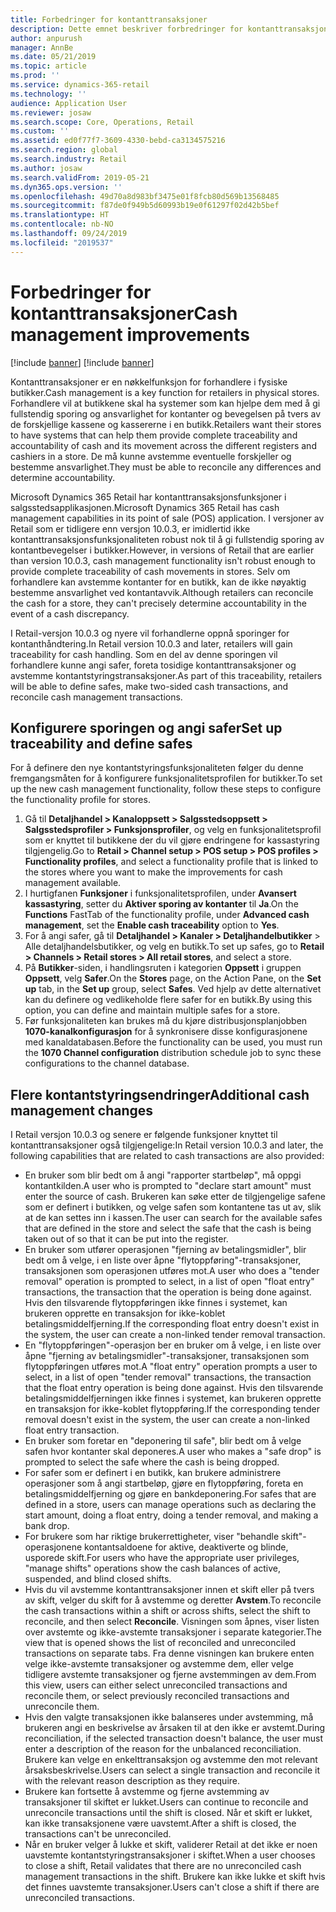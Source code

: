 ```yaml
---
title: Forbedringer for kontanttransaksjoner
description: Dette emnet beskriver forbredringer for kontanttransaksjoner i POS for Dynamics 365 Retail.
author: anpurush
manager: AnnBe
ms.date: 05/21/2019
ms.topic: article
ms.prod: ''
ms.service: dynamics-365-retail
ms.technology: ''
audience: Application User
ms.reviewer: josaw
ms.search.scope: Core, Operations, Retail
ms.custom: ''
ms.assetid: ed0f77f7-3609-4330-bebd-ca3134575216
ms.search.region: global
ms.search.industry: Retail
ms.author: josaw
ms.search.validFrom: 2019-05-21
ms.dyn365.ops.version: ''
ms.openlocfilehash: 49d70a8d983bf3475e01f8fcb80d569b13568485
ms.sourcegitcommit: f87de0f949b5d60993b19e0f61297f02d42b5bef
ms.translationtype: HT
ms.contentlocale: nb-NO
ms.lasthandoff: 09/24/2019
ms.locfileid: "2019537"
---
```

# <a name="cash-management-improvements"></a><span data-ttu-id="d6a21-103">Forbedringer for kontanttransaksjoner</span><span class="sxs-lookup"><span data-stu-id="d6a21-103">Cash management improvements</span></span>

[!include [banner](includes/banner.md)]
[!include [banner](../includes/preview-banner.md)]

<span data-ttu-id="d6a21-104">Kontanttransaksjoner er en nøkkelfunksjon for forhandlere i fysiske butikker.</span><span class="sxs-lookup"><span data-stu-id="d6a21-104">Cash management is a key function for retailers in physical stores.</span></span> <span data-ttu-id="d6a21-105">Forhandlere vil at butikkene skal ha systemer som kan hjelpe dem med å gi fullstendig sporing og ansvarlighet for kontanter og bevegelsen på tvers av de forskjellige kassene og kassererne i en butikk.</span><span class="sxs-lookup"><span data-stu-id="d6a21-105">Retailers want their stores to have systems that can help them provide complete traceability and accountability of cash and its movement across the different registers and cashiers in a store.</span></span> <span data-ttu-id="d6a21-106">De må kunne avstemme eventuelle forskjeller og bestemme ansvarlighet.</span><span class="sxs-lookup"><span data-stu-id="d6a21-106">They must be able to reconcile any differences and determine accountability.</span></span>


<span data-ttu-id="d6a21-107">Microsoft Dynamics 365 Retail har kontanttransaksjonsfunksjoner i salgsstedsapplikasjonen.</span><span class="sxs-lookup"><span data-stu-id="d6a21-107">Microsoft Dynamics 365 Retail has cash management capabilities in its point of sale (POS) application.</span></span> <span data-ttu-id="d6a21-108">I versjoner av Retail som er tidligere enn versjon 10.0.3, er imidlertid ikke kontanttransaksjonsfunksjonaliteten robust nok til å gi fullstendig sporing av kontantbevegelser i butikker.</span><span class="sxs-lookup"><span data-stu-id="d6a21-108">However, in versions of Retail that are earlier than version 10.0.3, cash management functionality isn't robust enough to provide complete traceability of cash movements in stores.</span></span> <span data-ttu-id="d6a21-109">Selv om forhandlere kan avstemme kontanter for en butikk, kan de ikke nøyaktig bestemme ansvarlighet ved kontantavvik.</span><span class="sxs-lookup"><span data-stu-id="d6a21-109">Although retailers can reconcile the cash for a store, they can't precisely determine accountability in the event of a cash discrepancy.</span></span>


<span data-ttu-id="d6a21-110">I Retail-versjon 10.0.3 og nyere vil forhandlerne oppnå sporinger for kontanthåndtering.</span><span class="sxs-lookup"><span data-stu-id="d6a21-110">In Retail version 10.0.3 and later, retailers will gain traceability for cash handling.</span></span> <span data-ttu-id="d6a21-111">Som en del av denne sporingen vil forhandlere kunne angi safer, foreta tosidige kontanttransaksjoner og avstemme kontantstyringstransaksjoner.</span><span class="sxs-lookup"><span data-stu-id="d6a21-111">As part of this traceability, retailers will be able to define safes, make two-sided cash transactions, and reconcile cash management transactions.</span></span>

## <a name="set-up-traceability-and-define-safes"></a><span data-ttu-id="d6a21-112">Konfigurere sporingen og angi safer</span><span class="sxs-lookup"><span data-stu-id="d6a21-112">Set up traceability and define safes</span></span>

<span data-ttu-id="d6a21-113">For å definere den nye kontantstyringsfunksjonaliteten følger du denne fremgangsmåten for å konfigurere funksjonalitetsprofilen for butikker.</span><span class="sxs-lookup"><span data-stu-id="d6a21-113">To set up the new cash management functionality, follow these steps to configure the functionality profile for stores.</span></span>

1. <span data-ttu-id="d6a21-114">Gå til **Detaljhandel \> Kanaloppsett \> Salgsstedsoppsett \> Salgsstedsprofiler \> Funksjonsprofiler**, og velg en funksjonalitetsprofil som er knyttet til butikkene der du vil gjøre endringene for kassastyring tilgjengelig.</span><span class="sxs-lookup"><span data-stu-id="d6a21-114">Go to **Retail \> Channel setup \> POS setup \> POS profiles \> Functionality profiles**, and select a functionality profile that is linked to the stores where you want to make the improvements for cash management available.</span></span>
2. <span data-ttu-id="d6a21-115">I hurtigfanen **Funksjoner** i funksjonalitetsprofilen, under **Avansert kassastyring**, setter du **Aktiver sporing av kontanter** til **Ja**.</span><span class="sxs-lookup"><span data-stu-id="d6a21-115">On the **Functions** FastTab of the functionality profile, under **Advanced cash management**, set the **Enable cash traceability** option to **Yes**.</span></span>
3. <span data-ttu-id="d6a21-116">For å angi safer, gå til **Detaljhandel \> Kanaler \> Detaljhandelbutikker** \> Alle detaljhandelsbutikker, og velg en butikk.</span><span class="sxs-lookup"><span data-stu-id="d6a21-116">To set up safes, go to **Retail \> Channels \> Retail stores \> All retail stores**, and select a store.</span></span>
4. <span data-ttu-id="d6a21-117">På **Butikker**-siden, i handlingsruten i kategorien **Oppsett** i gruppen **Oppsett**, velg **Safer**.</span><span class="sxs-lookup"><span data-stu-id="d6a21-117">On the **Stores** page, on the Action Pane, on the **Set up** tab, in the **Set up** group, select **Safes**.</span></span> <span data-ttu-id="d6a21-118">Ved hjelp av dette alternativet kan du definere og vedlikeholde flere safer for en butikk.</span><span class="sxs-lookup"><span data-stu-id="d6a21-118">By using this option, you can define and maintain multiple safes for a store.</span></span>
4. <span data-ttu-id="d6a21-119">Før funksjonaliteten kan brukes må du kjøre distribusjonsplanjobben **1070-kanalkonfigurasjon** for å synkronisere disse konfigurasjonene med kanaldatabasen.</span><span class="sxs-lookup"><span data-stu-id="d6a21-119">Before the functionality can be used, you must run the **1070 Channel configuration** distribution schedule job to sync these configurations to the channel database.</span></span>

## <a name="additional-cash-management-changes"></a><span data-ttu-id="d6a21-120">Flere kontantstyringsendringer</span><span class="sxs-lookup"><span data-stu-id="d6a21-120">Additional cash management changes</span></span>

<span data-ttu-id="d6a21-121">I Retail versjon 10.0.3 og senere er følgende funksjoner knyttet til kontanttransaksjoner også tilgjengelige:</span><span class="sxs-lookup"><span data-stu-id="d6a21-121">In Retail version 10.0.3 and later, the following capabilities that are related to cash transactions are also provided:</span></span>

- <span data-ttu-id="d6a21-122">En bruker som blir bedt om å angi "rapporter startbeløp", må oppgi kontantkilden.</span><span class="sxs-lookup"><span data-stu-id="d6a21-122">A user who is prompted to "declare start amount" must enter the source of cash.</span></span> <span data-ttu-id="d6a21-123">Brukeren kan søke etter de tilgjengelige safene som er definert i butikken, og velge safen som kontantene tas ut av, slik at de kan settes inn i kassen.</span><span class="sxs-lookup"><span data-stu-id="d6a21-123">The user can search for the available safes that are defined in the store and select the safe that the cash is being taken out of so that it can be put into the register.</span></span>
- <span data-ttu-id="d6a21-124">En bruker som utfører operasjonen "fjerning av betalingsmidler", blir bedt om å velge, i en liste over åpne "flytoppføring"-transaksjoner, transaksjonen som operasjonen utføres mot.</span><span class="sxs-lookup"><span data-stu-id="d6a21-124">A user who does a "tender removal" operation is prompted to select, in a list of open "float entry" transactions, the transaction that the operation is being done against.</span></span> <span data-ttu-id="d6a21-125">Hvis den tilsvarende flytoppføringen ikke finnes i systemet, kan brukeren opprette en transaksjon for ikke-koblet betalingsmiddelfjerning.</span><span class="sxs-lookup"><span data-stu-id="d6a21-125">If the corresponding float entry doesn't exist in the system, the user can create a non-linked tender removal transaction.</span></span>
- <span data-ttu-id="d6a21-126">En "flytoppføringen"-operasjon ber en bruker om å velge, i en liste over åpne "fjerning av betalingsmidler"-transaksjoner, transaksjonen som flytoppføringen utføres mot.</span><span class="sxs-lookup"><span data-stu-id="d6a21-126">A "float entry" operation prompts a user to select, in a list of open "tender removal" transactions, the transaction that the float entry operation is being done against.</span></span> <span data-ttu-id="d6a21-127">Hvis den tilsvarende betalingsmiddelfjerningen ikke finnes i systemet, kan brukeren opprette en transaksjon for ikke-koblet flytoppføring.</span><span class="sxs-lookup"><span data-stu-id="d6a21-127">If the corresponding tender removal doesn't exist in the system, the user can create a non-linked float entry transaction.</span></span>
- <span data-ttu-id="d6a21-128">En bruker som foretar en "deponering til safe", blir bedt om å velge safen hvor kontanter skal deponeres.</span><span class="sxs-lookup"><span data-stu-id="d6a21-128">A user who makes a "safe drop" is prompted to select the safe where the cash is being dropped.</span></span>
- <span data-ttu-id="d6a21-129">For safer som er definert i en butikk, kan brukere administrere operasjoner som å angi startbeløp, gjøre en flytoppføring, foreta en betalingsmiddelfjerning og gjøre en bankdeponering.</span><span class="sxs-lookup"><span data-stu-id="d6a21-129">For safes that are defined in a store, users can manage operations such as declaring the start amount, doing a float entry, doing a tender removal, and making a bank drop.</span></span>
- <span data-ttu-id="d6a21-130">For brukere som har riktige brukerrettigheter, viser "behandle skift"-operasjonene kontantsaldoene for aktive, deaktiverte og blinde, usporede skift.</span><span class="sxs-lookup"><span data-stu-id="d6a21-130">For users who have the appropriate user privileges, "manage shifts" operations show the cash balances of active, suspended, and blind closed shifts.</span></span>
- <span data-ttu-id="d6a21-131">Hvis du vil avstemme kontanttransaksjoner innen et skift eller på tvers av skift, velger du skift for å avstemme og deretter **Avstem**.</span><span class="sxs-lookup"><span data-stu-id="d6a21-131">To reconcile the cash transactions within a shift or across shifts, select the shift to reconcile, and then select **Reconcile**.</span></span> <span data-ttu-id="d6a21-132">Visningen som åpnes, viser listen over avstemte og ikke-avstemte transaksjoner i separate kategorier.</span><span class="sxs-lookup"><span data-stu-id="d6a21-132">The view that is opened shows the list of reconciled and unreconciled transactions on separate tabs.</span></span> <span data-ttu-id="d6a21-133">Fra denne visningen kan brukere enten velge ikke-avstemte transaksjoner og avstemme dem, eller velge tidligere avstemte transaksjoner og fjerne avstemmingen av dem.</span><span class="sxs-lookup"><span data-stu-id="d6a21-133">From this view, users can either select unreconciled transactions and reconcile them, or select previously reconciled transactions and unreconcile them.</span></span>
- <span data-ttu-id="d6a21-134">Hvis den valgte transaksjonen ikke balanseres under avstemming, må brukeren angi en beskrivelse av årsaken til at den ikke er avstemt.</span><span class="sxs-lookup"><span data-stu-id="d6a21-134">During reconciliation, if the selected transaction doesn't balance, the user must enter a description of the reason for the unbalanced reconciliation.</span></span> <span data-ttu-id="d6a21-135">Brukere kan velge en enkelttransaksjon og avstemme den mot relevant årsaksbeskrivelse.</span><span class="sxs-lookup"><span data-stu-id="d6a21-135">Users can select a single transaction and reconcile it with the relevant reason description as they require.</span></span>
- <span data-ttu-id="d6a21-136">Brukere kan fortsette å avstemme og fjerne avstemming av transaksjoner til skiftet er lukket.</span><span class="sxs-lookup"><span data-stu-id="d6a21-136">Users can continue to reconcile and unreconcile transactions until the shift is closed.</span></span> <span data-ttu-id="d6a21-137">Når et skift er lukket, kan ikke transaksjonene være uavstemt.</span><span class="sxs-lookup"><span data-stu-id="d6a21-137">After a shift is closed, the transactions can't be unreconciled.</span></span>
- <span data-ttu-id="d6a21-138">Når en bruker velger å lukke et skift, validerer Retail at det ikke er noen uavstemte kontantstyringstransaksjoner i skiftet.</span><span class="sxs-lookup"><span data-stu-id="d6a21-138">When a user chooses to close a shift, Retail validates that there are no unreconciled cash management transactions in the shift.</span></span> <span data-ttu-id="d6a21-139">Brukere kan ikke lukke et skift hvis det finnes uavstemte transaksjoner.</span><span class="sxs-lookup"><span data-stu-id="d6a21-139">Users can't close a shift if there are unreconciled transactions.</span></span>

